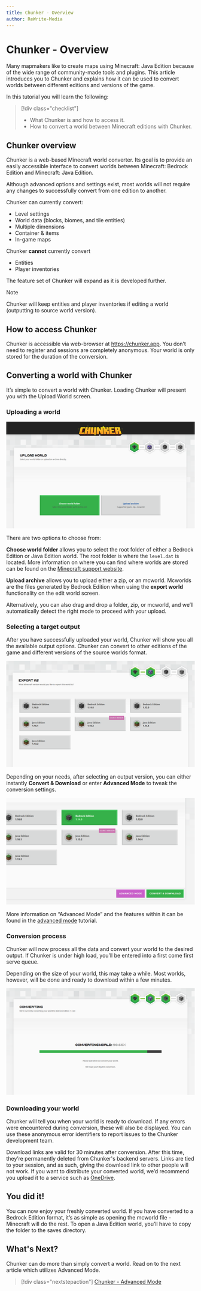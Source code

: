 ```yaml
---
title: Chunker - Overview
author: ReWrite-Media
---
```

# Chunker - Overview

Many mapmakers like to create maps using Minecraft: Java Edition because of the wide range of community-made tools and plugins. This article introduces you to Chunker and explains how it can be used to convert worlds between different editions and versions of the game.

In this tutorial you will learn the following:

> [!div class="checklist"]
>
> - What Chunker is and how to access it.
> - How to convert a world between Minecraft editions with Chunker.

## Chunker overview

Chunker is a web-based Minecraft world converter. Its goal is to provide an easily accessible interface to convert worlds between Minecraft: Bedrock Edition and Minecraft: Java Edition.

Although advanced options and settings exist, most worlds will not require any changes to successfully convert from one edition to another.

Chunker can currently convert:

- Level settings
- World data (blocks, biomes, and tile entities)
- Multiple dimensions
- Container & items
- In-game maps

Chunker **cannot** currently convert

- Entities
- Player inventories

The feature set of Chunker will expand as it is developed further.

> [!NOTE]
> Chunker will keep entities and player inventories if editing a world (outputting to source world version).

## How to access Chunker

Chunker is accessible via web-browser at https://chunker.app. You don’t need to register and sessions are completely anonymous. Your world is only stored for the duration of the conversion.

## Converting a world with Chunker

It’s simple to convert a world with Chunker. Loading Chunker will present you with the Upload World screen.

### Uploading a world

![Chunker's Upload World screen](Media/Chunker/uploadworld.png)

There are two options to choose from:

**Choose world folder** allows you to select the root folder of either a Bedrock Edition or Java Edition world. The root folder is where the `level.dat` is located. More information on where you can find where worlds are stored can be found on the [Minecraft support website](https://help.minecraft.net/hc/en-us/articles/360035131551-Where-are-Minecraft-files-stored-).

**Upload archive** allows you to upload either a zip, or an mcworld. Mcworlds are the files generated by Bedrock Edition when using the **export world** functionality on the edit world screen.

Alternatively, you can also drag and drop a folder, zip, or mcworld, and we’ll automatically detect the right mode to proceed with your upload.

### Selecting a target output

After you have successfully uploaded your world, Chunker will show you all the available output options. Chunker can convert to other editions of the game and different versions of the source worlds format.

![Chunker's exporting selection screen](Media/Chunker/exportas.png)

Depending on your needs, after selecting an output version, you can either instantly **Convert & Download** or enter **Advanced Mode** to tweak the conversion settings.

![Chunker's exporting screen with advanced mode and conversion buttons](Media/Chunker/convertanddownload.png)

More information on “Advanced Mode” and the features within it can be found in the [advanced mode](ChunkerAdvancedMode.md) tutorial.

### Conversion process

Chunker will now process all the data and convert your world to the desired output. If Chunker is under high load, you’ll be entered into a first come first serve queue.

Depending on the size of your world, this may take a while. Most worlds, however, will be done and ready to download within a few minutes.

![Chunker's conversion progress screen](Media/Chunker/converting.png)

### Downloading your world

Chunker will tell you when your world is ready to download. If any errors were encountered during conversion, these will also be displayed. You can use these anonymous error identifiers to report issues to the Chunker development team.

Download links are valid for 30 minutes after conversion. After this time, they’re permanently deleted from Chunker's backend servers. Links are tied to your session, and as such, giving the download link to other people will not work. If you want to distribute your converted world, we’d recommend you upload it to a service such as [OneDrive](https://www.microsoft.com/en-us/microsoft-365/onedrive/online-cloud-storage).

## You did it!

You can now enjoy your freshly converted world. If you have converted to a Bedrock Edition format, it’s as simple as opening the mcworld file - Minecraft will do the rest. To open a Java Edition world, you’ll have to copy the folder to the saves directory.

## What's Next? 

Chunker can do more than simply convert a world. Read on to the next article which utilizes Advanced Mode.

> [!div class="nextstepaction"]
> [Chunker - Advanced Mode](ChunkerAdvancedMode.md)